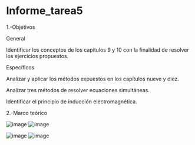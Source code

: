 # Informe_tarea5

1.-Objetivos

General 

Identificar los conceptos de los capítulos 9 y 10 con la finalidad de resolver los ejercicios propuestos.

Específicos 

Analizar y aplicar los métodos expuestos en los capítulos nueve y diez.

Analizar tres métodos de resolver ecuaciones simultáneas.

Identificar el principio de inducción electromagnética.

2.-Marco teórico

![image](https://user-images.githubusercontent.com/105823435/178118397-35de47d7-3d71-4ce8-9fe3-13a65925bb5d.png)
![image](https://user-images.githubusercontent.com/105823435/178118416-bf18ab7b-260c-4d92-9d7b-6985839069e5.png)

![image](https://user-images.githubusercontent.com/105823435/178118495-2d6ec9af-1f26-40a3-a0c5-b952552b2311.png)
![image](https://user-images.githubusercontent.com/105823435/178118522-53a6cc20-5bbe-4fd3-b221-8b8134470d55.png)
